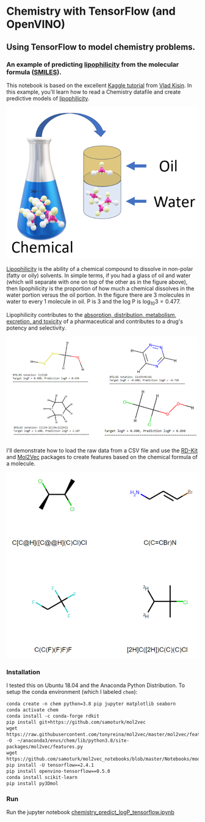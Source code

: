 # Chemistry with TensorFlow (and OpenVINO)
## Using TensorFlow to model chemistry problems.
### An example of predicting [lipophilicity](https://www.sciencedirect.com/topics/chemistry/lipophilicity) from the molecular formula ([SMILES](https://en.wikipedia.org/wiki/Simplified_molecular-input_line-entry_system)).

This notebook is based on the excellent [Kaggle tutorial](https://www.kaggle.com/vladislavkisin/tutorial-ml-in-chemistry-research-rdkit-mol2vec) from [Vlad Kisin](https://www.kaggle.com/vladislavkisin). In this example, you'll learn how to read a Chemistry datafile and create predictive models of [lipophilicity](https://en.wikipedia.org/wiki/Partition_coefficient#Partition_coefficient_and_log_P). 

![Figure1](logP.png)

[Lipophilicity](https://en.wikipedia.org/wiki/Lipophilicity)  is the ability of a chemical compound to dissolve in non-polar (fatty or oily) solvents. In simple terms, if you had a glass of oil and water (which will separate with one on top of the other as in the figure above), then lipophilicity is the proportion of how much a chemical dissolves in the water portion versus the oil portion. In the figure there are 3 molecules in water to every 1 molecule in oil. P is 3 and the log P is $`\log_{10}{3} = 0.477`$.

Lipophilicity contributes to the [absorption, distribution, metabolism, excretion, and toxicity](https://www.sciencedirect.com/topics/chemistry/lipophilicity) of a pharmaceutical and contributes to a drug's potency and selectivity.

![Figure2](predictions_smiles.png)

I'll demonstrate how to load the raw data from a CSV file and use the [RD-Kit](https://github.com/rdkit/rdkit) and [Mol2Vec](https://pubs.acs.org/doi/10.1021/acs.jcim.7b00616) packages to create features based on the chemical formula of a molecule.

![smiles](molecules.png)

### Installation

I tested this on Ubuntu 18.04 and the Anaconda Python Distribution. To setup the conda environment (which I labeled `chem`):

```
conda create -n chem python=3.8 pip jupyter matplotlib seaborn
conda activate chem
conda install -c conda-forge rdkit
pip install git+https://github.com/samoturk/mol2vec
wget https://raw.githubusercontent.com/tonyreina/mol2vec/master/mol2vec/features.py -O  ~/anaconda3/envs/chem/lib/python3.8/site-packages/mol2vec/features.py
wget https://github.com/samoturk/mol2vec_notebooks/blob/master/Notebooks/model_300dim.pkl
pip install -U tensorflow==2.4.1
pip install openvino-tensorflow==0.5.0
conda install scikit-learn
pip install py3Dmol
```

### Run
Run the jupyter notebook [chemistry_predict_logP_tensorflow.ipynb](chemistry_predict_logP_tensorflow.ipynb)

